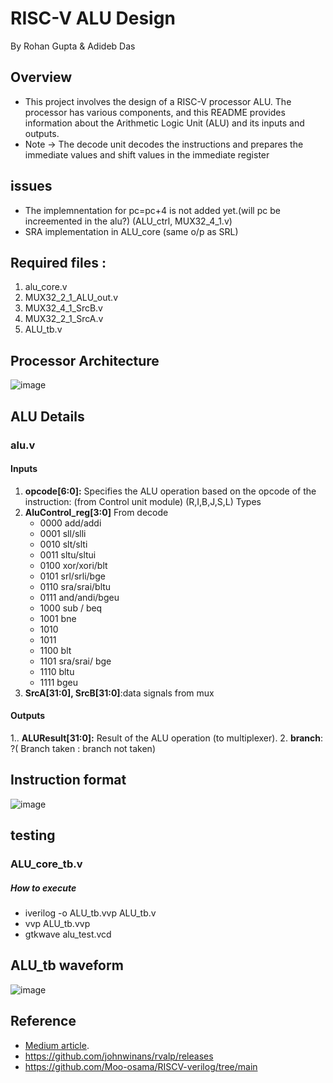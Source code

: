 # RISC-V ALU Design
By Rohan Gupta & Adideb Das

## Overview

- This project involves the design of a RISC-V processor ALU. The processor has various components, and this README provides information about the Arithmetic Logic Unit (ALU) and its inputs and outputs.
- Note -> The decode unit decodes the instructions and prepares the immediate values and shift values in the immediate register

## issues
- The implemnentation for pc=pc+4 is not added yet.(will pc be increemented in the alu?) (ALU_ctrl, MUX32_4_1.v)
- SRA implementation in ALU_core (same o/p as SRL)

## Required files :
1. alu_core.v
2. MUX32_2_1_ALU_out.v
3. MUX32_4_1_SrcB.v
4. MUX32_2_1_SrcA.v
5. ALU_tb.v

## Processor Architecture

![image](https://github.com/Rohan7Gupta/smitrv/assets/107053094/6acc542f-2c5a-48dc-99da-47f815d5eb7d)


## ALU Details

### alu.v
#### Inputs
1. **opcode[6:0]:** Specifies the ALU operation based on the opcode of the instruction: (from Control unit module) (R,I,B,J,S,L) Types
2. **AluControl_reg[3:0]** From decode
    - 0000 add/addi
    - 0001 sll/slli
    - 0010 slt/slti
    - 0011 sltu/sltui
    - 0100 xor/xori/blt
    - 0101 srl/srli/bge
    - 0110 sra/srai/bltu
    - 0111 and/andi/bgeu
    - 1000 sub / beq
    - 1001 bne
    - 1010 
    - 1011
    - 1100 blt
    - 1101 sra/srai/ bge
    - 1110 bltu
    - 1111 bgeu
4. **SrcA[31:0], SrcB[31:0]**:data signals from mux

#### Outputs
1.. **ALUResult[31:0]:** Result of the ALU operation (to multiplexer).
2. **branch**: ?( Branch taken : branch not taken)

## Instruction format
![image](https://github.com/Rohan7Gupta/smitrv/assets/107053094/15405f0f-cb8d-42f9-9c77-184ecde39977)


## testing
### ALU_core_tb.v
##### How to execute
- iverilog -o ALU_tb.vvp ALU_tb.v
- vvp ALU_tb.vvp
- gtkwave alu_test.vcd

## ALU_tb waveform
![image](https://github.com/Rohan7Gupta/smitrv/assets/107053094/3c6144b0-0370-479c-a4a0-f6bceb099427)




## Reference

- [Medium article](https://medium.com/programmatic/how-to-design-a-risc-v-processor-12388e1163c).
- https://github.com/johnwinans/rvalp/releases
- https://github.com/Moo-osama/RISCV-verilog/tree/main

